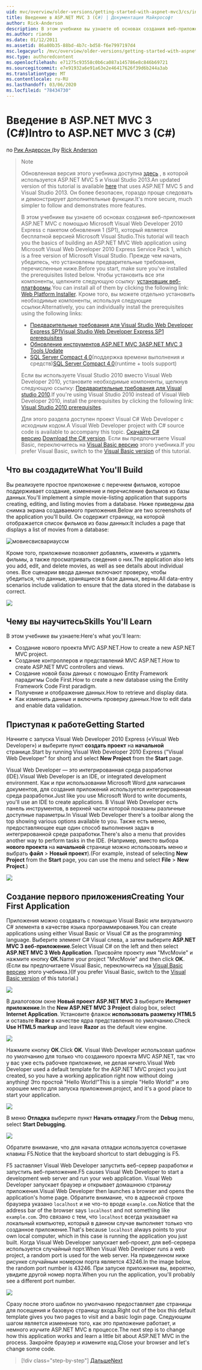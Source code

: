 ```yaml
---
uid: mvc/overview/older-versions/getting-started-with-aspnet-mvc3/cs/intro-to-aspnet-mvc-3
title: Введение в ASP.NET MVC 3 (C#) | Документация Майкрософт
author: Rick-Anderson
description: В этом учебнике вы узнаете об основах создания веб-приложения ASP.NET MVC с помощью Microsoft Visual Web Developer 2010 Express с пакетом обновления 1 (SP1)...
ms.author: riande
ms.date: 01/12/2011
ms.assetid: 86a80b35-88bd-4b7c-bd58-f6e7997197d4
msc.legacyurl: /mvc/overview/older-versions/getting-started-with-aspnet-mvc3/cs/intro-to-aspnet-mvc-3
msc.type: authoredcontent
ms.openlocfilehash: e71275c93558c0b6ca087a145786e8c846b69721
ms.sourcegitcommit: e7e91932a6e91a63e2e46417626f39d6b244a3ab
ms.translationtype: MT
ms.contentlocale: ru-RU
ms.lasthandoff: 03/06/2020
ms.locfileid: "78434730"
---
```

# <a name="intro-to-aspnet-mvc-3-c"></a><span data-ttu-id="5d86d-103">Введение в ASP.NET MVC 3 (C#)</span><span class="sxs-lookup"><span data-stu-id="5d86d-103">Intro to ASP.NET MVC 3 (C#)</span></span>

<span data-ttu-id="5d86d-104">по [Рик Андерсон (](https://twitter.com/RickAndMSFT)</span><span class="sxs-lookup"><span data-stu-id="5d86d-104">by [Rick Anderson](https://twitter.com/RickAndMSFT)</span></span>

> > [!NOTE]
> > <span data-ttu-id="5d86d-105">Обновленная версия этого учебника доступна [здесь](../../../getting-started/introduction/getting-started.md) , в которой используется ASP.NET MVC 5 и Visual Studio 2013.</span><span class="sxs-lookup"><span data-stu-id="5d86d-105">An updated version of this tutorial is available [here](../../../getting-started/introduction/getting-started.md) that uses ASP.NET MVC 5 and Visual Studio 2013.</span></span> <span data-ttu-id="5d86d-106">Он более безопасен, гораздо проще следовать и демонстрирует дополнительные функции.</span><span class="sxs-lookup"><span data-stu-id="5d86d-106">It's more secure, much simpler to follow and demonstrates more features.</span></span>
> 
> 
> <span data-ttu-id="5d86d-107">В этом учебнике вы узнаете об основах создания веб-приложения ASP.NET MVC с помощью Microsoft Visual Web Developer 2010 Express с пакетом обновления 1 (SP1), который является бесплатной версией Microsoft Visual Studio.</span><span class="sxs-lookup"><span data-stu-id="5d86d-107">This tutorial will teach you the basics of building an ASP.NET MVC Web application using Microsoft Visual Web Developer 2010 Express Service Pack 1, which is a free version of Microsoft Visual Studio.</span></span> <span data-ttu-id="5d86d-108">Прежде чем начать, убедитесь, что установлены предварительные требования, перечисленные ниже.</span><span class="sxs-lookup"><span data-stu-id="5d86d-108">Before you start, make sure you've installed the prerequisites listed below.</span></span> <span data-ttu-id="5d86d-109">Чтобы установить все эти компоненты, щелкните следующую ссылку: [установщик веб-платформы](https://www.microsoft.com/web/gallery/install.aspx?appid=VWD2010SP1Pack).</span><span class="sxs-lookup"><span data-stu-id="5d86d-109">You can install all of them by clicking the following link: [Web Platform Installer](https://www.microsoft.com/web/gallery/install.aspx?appid=VWD2010SP1Pack).</span></span> <span data-ttu-id="5d86d-110">Кроме того, вы можете отдельно установить необходимые компоненты, используя следующие ссылки:</span><span class="sxs-lookup"><span data-stu-id="5d86d-110">Alternatively, you can individually install the prerequisites using the following links:</span></span>
> 
> - [<span data-ttu-id="5d86d-111">Предварительные требования для Visual Studio Web Developer Express SP1</span><span class="sxs-lookup"><span data-stu-id="5d86d-111">Visual Studio Web Developer Express SP1 prerequisites</span></span>](https://www.microsoft.com/web/gallery/install.aspx?appid=VWD2010SP1Pack)
> - [<span data-ttu-id="5d86d-112">Обновление инструментов ASP.NET MVC 3</span><span class="sxs-lookup"><span data-stu-id="5d86d-112">ASP.NET MVC 3 Tools Update</span></span>](https://www.microsoft.com/web/gallery/install.aspx?appsxml=&amp;appid=MVC3)
> - <span data-ttu-id="5d86d-113">[SQL Server Compact 4,0](https://www.microsoft.com/web/gallery/install.aspx?appid=SQLCE;SQLCEVSTools_4_0)(поддержка времени выполнения и средств)</span><span class="sxs-lookup"><span data-stu-id="5d86d-113">[SQL Server Compact 4.0](https://www.microsoft.com/web/gallery/install.aspx?appid=SQLCE;SQLCEVSTools_4_0)(runtime + tools support)</span></span>
> 
> <span data-ttu-id="5d86d-114">Если вы используете Visual Studio 2010 вместо Visual Web Developer 2010, установите необходимые компоненты, щелкнув следующую ссылку: [Предварительные требования для Visual studio 2010](https://www.microsoft.com/web/gallery/install.aspx?appsxml=&amp;appid=VS2010SP1Pack).</span><span class="sxs-lookup"><span data-stu-id="5d86d-114">If you're using Visual Studio 2010 instead of Visual Web Developer 2010, install the prerequisites by clicking the following link: [Visual Studio 2010 prerequisites](https://www.microsoft.com/web/gallery/install.aspx?appsxml=&amp;appid=VS2010SP1Pack).</span></span>
> 
> <span data-ttu-id="5d86d-115">Для этого раздела доступен проект Visual C# Web Developer с исходным кодом.</span><span class="sxs-lookup"><span data-stu-id="5d86d-115">A Visual Web Developer project with C# source code is available to accompany this topic.</span></span> <span data-ttu-id="5d86d-116">[Скачайте C# версию](https://code.msdn.microsoft.com/Introduction-to-MVC-3-10d1b098).</span><span class="sxs-lookup"><span data-stu-id="5d86d-116">[Download the C# version](https://code.msdn.microsoft.com/Introduction-to-MVC-3-10d1b098).</span></span> <span data-ttu-id="5d86d-117">Если вы предпочитаете Visual Basic, переключитесь на [Visual Basic версию](../vb/intro-to-aspnet-mvc-3.md) этого учебника.</span><span class="sxs-lookup"><span data-stu-id="5d86d-117">If you prefer Visual Basic, switch to the [Visual Basic version](../vb/intro-to-aspnet-mvc-3.md) of this tutorial.</span></span>

## <a name="what-youll-build"></a><span data-ttu-id="5d86d-118">Что вы создадите</span><span class="sxs-lookup"><span data-stu-id="5d86d-118">What You'll Build</span></span>

<span data-ttu-id="5d86d-119">Вы реализуете простое приложение с перечнем фильмов, которое поддерживает создание, изменение и перечисление фильмов из базы данных.</span><span class="sxs-lookup"><span data-stu-id="5d86d-119">You'll implement a simple movie-listing application that supports creating, editing, and listing movies from a database.</span></span> <span data-ttu-id="5d86d-120">Ниже приведены два снимка экрана создаваемого приложения.</span><span class="sxs-lookup"><span data-stu-id="5d86d-120">Below are two screenshots of the application you'll build.</span></span> <span data-ttu-id="5d86d-121">Он содержит страницу, на которой отображается список фильмов из базы данных:</span><span class="sxs-lookup"><span data-stu-id="5d86d-121">It includes a page that displays a list of movies from a database:</span></span>

![мовиесвисвариауссм](intro-to-aspnet-mvc-3/_static/image1.png)

<span data-ttu-id="5d86d-123">Кроме того, приложение позволяет добавлять, изменять и удалять фильмы, а также просматривать сведения о них.</span><span class="sxs-lookup"><span data-stu-id="5d86d-123">The application also lets you add, edit, and delete movies, as well as see details about individual ones.</span></span> <span data-ttu-id="5d86d-124">Все сценарии ввода данных включают проверку, чтобы убедиться, что данные, хранящиеся в базе данных, верны.</span><span class="sxs-lookup"><span data-stu-id="5d86d-124">All data-entry scenarios include validation to ensure that the data stored in the database is correct.</span></span>

![](intro-to-aspnet-mvc-3/_static/image2.png)

## <a name="skills-youll-learn"></a><span data-ttu-id="5d86d-125">Чему вы научитесь</span><span class="sxs-lookup"><span data-stu-id="5d86d-125">Skills You'll Learn</span></span>

<span data-ttu-id="5d86d-126">В этом учебнике вы узнаете:</span><span class="sxs-lookup"><span data-stu-id="5d86d-126">Here's what you'll learn:</span></span>

- <span data-ttu-id="5d86d-127">Создание нового проекта MVC ASP.NET.</span><span class="sxs-lookup"><span data-stu-id="5d86d-127">How to create a new ASP.NET MVC project.</span></span>
- <span data-ttu-id="5d86d-128">Создание контроллеров и представлений MVC ASP.NET.</span><span class="sxs-lookup"><span data-stu-id="5d86d-128">How to create ASP.NET MVC controllers and views.</span></span>
- <span data-ttu-id="5d86d-129">Создание новой базы данных с помощью Entity Framework парадигмы Code First.</span><span class="sxs-lookup"><span data-stu-id="5d86d-129">How to create a new database using the Entity Framework Code First paradigm.</span></span>
- <span data-ttu-id="5d86d-130">Получение и отображение данных.</span><span class="sxs-lookup"><span data-stu-id="5d86d-130">How to retrieve and display data.</span></span>
- <span data-ttu-id="5d86d-131">Как изменить данные и включить проверку данных.</span><span class="sxs-lookup"><span data-stu-id="5d86d-131">How to edit data and enable data validation.</span></span>

## <a name="getting-started"></a><span data-ttu-id="5d86d-132">Приступая к работе</span><span class="sxs-lookup"><span data-stu-id="5d86d-132">Getting Started</span></span>

<span data-ttu-id="5d86d-133">Начните с запуска Visual Web Developer 2010 Express («Visual Web Developer») и выберите пункт **создать проект** на **начальной** странице.</span><span class="sxs-lookup"><span data-stu-id="5d86d-133">Start by running Visual Web Developer 2010 Express ("Visual Web Developer" for short) and select **New Project** from the **Start** page.</span></span>

<span data-ttu-id="5d86d-134">Visual Web Developer — это интегрированная среда разработки (IDE).</span><span class="sxs-lookup"><span data-stu-id="5d86d-134">Visual Web Developer is an IDE, or integrated development environment.</span></span> <span data-ttu-id="5d86d-135">Как и при использовании Microsoft Word для написания документов, для создания приложений используется интегрированная среда разработки.</span><span class="sxs-lookup"><span data-stu-id="5d86d-135">Just like you use Microsoft Word to write documents, you'll use an IDE to create applications.</span></span> <span data-ttu-id="5d86d-136">В Visual Web Developer есть панель инструментов, в верхней части которой показаны различные доступные параметры.</span><span class="sxs-lookup"><span data-stu-id="5d86d-136">In Visual Web Developer there's a toolbar along the top showing various options available to you.</span></span> <span data-ttu-id="5d86d-137">Также есть меню, предоставляющее еще один способ выполнения задач в интегрированной среде разработки.</span><span class="sxs-lookup"><span data-stu-id="5d86d-137">There's also a menu that provides another way to perform tasks in the IDE.</span></span> <span data-ttu-id="5d86d-138">(Например, вместо выбора **нового проекта** на **начальной** странице можно использовать меню и выбрать **файл** &gt; **Новый проект**).</span><span class="sxs-lookup"><span data-stu-id="5d86d-138">(For example, instead of selecting **New Project** from the **Start** page, you can use the menu and select **File** &gt; **New Project**.)</span></span>

[![](intro-to-aspnet-mvc-3/_static/image4.png)](intro-to-aspnet-mvc-3/_static/image3.png)

## <a name="creating-your-first-application"></a><span data-ttu-id="5d86d-139">Создание первого приложения</span><span class="sxs-lookup"><span data-stu-id="5d86d-139">Creating Your First Application</span></span>

<span data-ttu-id="5d86d-140">Приложения можно создавать с помощью Visual Basic или визуального C# элемента в качестве языка программирования.</span><span class="sxs-lookup"><span data-stu-id="5d86d-140">You can create applications using either Visual Basic or Visual C# as the programming language.</span></span> <span data-ttu-id="5d86d-141">Выберите элемент C# Visual слева, а затем выберите **ASP.NET MVC 3 веб-приложение**.</span><span class="sxs-lookup"><span data-stu-id="5d86d-141">Select Visual C# on the left and then select **ASP.NET MVC 3 Web Application**.</span></span> <span data-ttu-id="5d86d-142">Присвойте проекту имя "MvcMovie" и нажмите кнопку **ОК**.</span><span class="sxs-lookup"><span data-stu-id="5d86d-142">Name your project "MvcMovie" and then click **OK**.</span></span> <span data-ttu-id="5d86d-143">(Если вы предпочитаете Visual Basic, переключитесь на [Visual Basic версию](../vb/intro-to-aspnet-mvc-3.md) этого учебника.)</span><span class="sxs-lookup"><span data-stu-id="5d86d-143">(If you prefer Visual Basic, switch to the [Visual Basic version](../vb/intro-to-aspnet-mvc-3.md) of this tutorial.)</span></span>

![](intro-to-aspnet-mvc-3/_static/image5.png)

<span data-ttu-id="5d86d-144">В диалоговом окне **Новый проект ASP.NET MVC 3** выберите **Интернет приложение**.</span><span class="sxs-lookup"><span data-stu-id="5d86d-144">In the **New ASP.NET MVC 3 Project** dialog box, select **Internet Application**.</span></span> <span data-ttu-id="5d86d-145">Установите флажок **использовать разметку HTML5** и оставьте **Razor** в качестве ядра представления по умолчанию.</span><span class="sxs-lookup"><span data-stu-id="5d86d-145">Check **Use HTML5 markup** and leave **Razor** as the default view engine.</span></span>

![](intro-to-aspnet-mvc-3/_static/image6.png)

<span data-ttu-id="5d86d-146">Нажмите кнопку **ОК**.</span><span class="sxs-lookup"><span data-stu-id="5d86d-146">Click **OK**.</span></span> <span data-ttu-id="5d86d-147">Visual Web Developer использовал шаблон по умолчанию для только что созданного проекта MVC ASP.NET, так что у вас уже есть рабочее приложение, не делая ничего.</span><span class="sxs-lookup"><span data-stu-id="5d86d-147">Visual Web Developer used a default template for the ASP.NET MVC project you just created, so you have a working application right now without doing anything!</span></span> <span data-ttu-id="5d86d-148">Это простой "Hello World!"</span><span class="sxs-lookup"><span data-stu-id="5d86d-148">This is a simple "Hello World!"</span></span> <span data-ttu-id="5d86d-149">и это хорошее место для запуска приложения.</span><span class="sxs-lookup"><span data-stu-id="5d86d-149">project, and it's a good place to start your application.</span></span>

[![](intro-to-aspnet-mvc-3/_static/image8.png)](intro-to-aspnet-mvc-3/_static/image7.png)

<span data-ttu-id="5d86d-150">В меню **Отладка** выберите пункт **Начать отладку**.</span><span class="sxs-lookup"><span data-stu-id="5d86d-150">From the **Debug** menu, select **Start Debugging**.</span></span>

![](intro-to-aspnet-mvc-3/_static/image9.png)

<span data-ttu-id="5d86d-151">Обратите внимание, что для начала отладки используется сочетание клавиш F5.</span><span class="sxs-lookup"><span data-stu-id="5d86d-151">Notice that the keyboard shortcut to start debugging is F5.</span></span>

<span data-ttu-id="5d86d-152">F5 заставляет Visual Web Developer запустить веб-сервер разработки и запустить веб-приложение.</span><span class="sxs-lookup"><span data-stu-id="5d86d-152">F5 causes Visual Web Developer to start a development web server and run your web application.</span></span> <span data-ttu-id="5d86d-153">Visual Web Developer запускает браузер и открывает домашнюю страницу приложения.</span><span class="sxs-lookup"><span data-stu-id="5d86d-153">Visual Web Developer then launches a browser and opens the application's home page.</span></span> <span data-ttu-id="5d86d-154">Обратите внимание, что в адресной строке браузера указано `localhost` и не что-то вроде `example.com`.</span><span class="sxs-lookup"><span data-stu-id="5d86d-154">Notice that the address bar of the browser says `localhost` and not something like `example.com`.</span></span> <span data-ttu-id="5d86d-155">Это связано с тем, что `localhost` всегда указывает на локальный компьютер, который в данном случае выполняет только что созданное приложение.</span><span class="sxs-lookup"><span data-stu-id="5d86d-155">That's because `localhost` always points to your own local computer, which in this case is running the application you just built.</span></span> <span data-ttu-id="5d86d-156">Когда Visual Web Developer запускает веб-проект, для веб-сервера используется случайный порт.</span><span class="sxs-lookup"><span data-stu-id="5d86d-156">When Visual Web Developer runs a web project, a random port is used for the web server.</span></span> <span data-ttu-id="5d86d-157">На приведенном ниже рисунке случайным номером порта является 43246.</span><span class="sxs-lookup"><span data-stu-id="5d86d-157">In the image below, the random port number is 43246.</span></span> <span data-ttu-id="5d86d-158">При запуске приложения вы, вероятно, увидите другой номер порта.</span><span class="sxs-lookup"><span data-stu-id="5d86d-158">When you run the application, you'll probably see a different port number.</span></span>

![](intro-to-aspnet-mvc-3/_static/image10.png)

<span data-ttu-id="5d86d-159">Сразу после этого шаблон по умолчанию предоставляет две страницы для посещения и базовую страницу входа.</span><span class="sxs-lookup"><span data-stu-id="5d86d-159">Right out of the box this default template gives you two pages to visit and a basic login page.</span></span> <span data-ttu-id="5d86d-160">Следующим шагом является изменение того, как это приложение работает, и немного изучите ASP.NET MVC в процессе.</span><span class="sxs-lookup"><span data-stu-id="5d86d-160">The next step is to change how this application works and learn a little bit about ASP.NET MVC in the process.</span></span> <span data-ttu-id="5d86d-161">Закройте браузер и измените код.</span><span class="sxs-lookup"><span data-stu-id="5d86d-161">Close your browser and let's change some code.</span></span>

> [!div class="step-by-step"]
> [<span data-ttu-id="5d86d-162">Дальше</span><span class="sxs-lookup"><span data-stu-id="5d86d-162">Next</span></span>](adding-a-controller.md)
